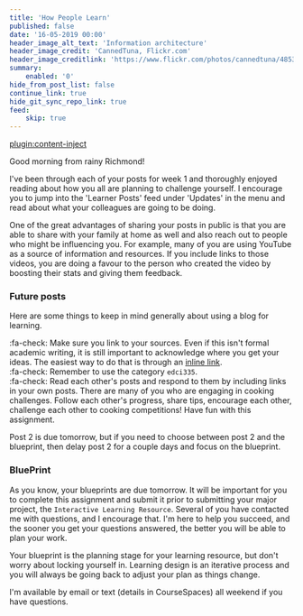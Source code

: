 ```yaml
---
title: 'How People Learn'
published: false
date: '16-05-2019 00:00'
header_image_alt_text: 'Information architecture'
header_image_credit: 'CannedTuna, Flickr.com'
header_image_creditlink: 'https://www.flickr.com/photos/cannedtuna/4853380320/'
summary:
    enabled: '0'
hide_from_post_list: false
continue_link: true
hide_git_sync_repo_link: true
feed:
    skip: true
---
```


[plugin:content-inject](/edci335/home/_important-reminders)


Good morning from rainy Richmond!

I've been through each of your posts for week 1 and thoroughly enjoyed reading about how you all are planning to challenge yourself. I encourage you to jump into the 'Learner Posts' feed under 'Updates' in the menu and read about what your colleagues are going to be doing.

One of the great advantages of sharing your posts in public is that you are able to share with your family at home as well and also reach out to people who might be influencing you. For example, many of you are using YouTube as a source of information and resources. If you include links to those videos, you are doing a favour to the person who created the video by boosting their stats and giving them feedback.

### Future posts

Here are some things to keep in mind generally about using a blog for learning.

:fa-check: Make sure you link to your sources. Even if this isn't formal academic writing, it is still important to acknowledge where you get your ideas. The easiest way to do that is through an [inline link](https://www.wpbeginner.com/beginners-guide/beginners-guide-on-how-to-add-a-link-in-wordpress/#linkvisualeditor). <br>
:fa-check: Remember to use the category `edci335`.<br>
:fa-check: Read each other's posts and respond to them by including links in your own posts. There are many of you who are engaging in cooking challenges. Follow each other's progress, share tips, encourage each other, challenge each other to cooking competitions! Have fun with this assignment.<br>

Post 2 is due tomorrow, but if you need to choose between post 2 and the blueprint, then delay post 2 for a couple days and focus on the blueprint.

### BluePrint

As you know, your blueprints are due tomorrow. It will be important for you to complete this assignment and submit it prior to submitting your major project, the `Interactive Learning Resource`. Several of you have contacted me with questions, and I encourage that. I'm here to help you succeed, and the sooner you get your questions answered, the better you will be able to plan your work.

Your blueprint is the planning stage for your learning resource, but don't worry about locking yourself in. Learning design is an iterative process and you will always be going back to adjust your plan as things change.

I'm available by email or text (details in CourseSpaces) all weekend if you have questions.

